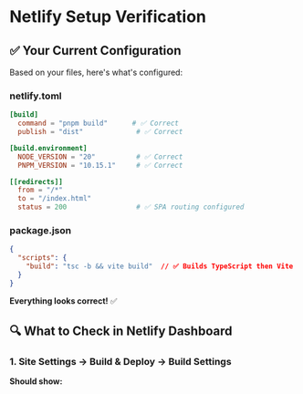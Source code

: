 # Netlify Setup Verification

## ✅ Your Current Configuration

Based on your files, here's what's configured:

### netlify.toml
```toml
[build]
  command = "pnpm build"      # ✅ Correct
  publish = "dist"             # ✅ Correct

[build.environment]
  NODE_VERSION = "20"          # ✅ Correct
  PNPM_VERSION = "10.15.1"     # ✅ Correct

[[redirects]]
  from = "/*"
  to = "/index.html"
  status = 200                 # ✅ SPA routing configured
```

### package.json
```json
{
  "scripts": {
    "build": "tsc -b && vite build"  // ✅ Builds TypeScript then Vite
  }
}
```

**Everything looks correct!** ✅

## 🔍 What to Check in Netlify Dashboard

### 1. Site Settings → Build & Deploy → Build Settings

**Should show:**
- Build command: `pnpm build` (or leave empty to use netlify.toml)
- Publish directory: `dist` (or leave empty to use netlify.toml)
- Base directory: (leave empty)

**If it shows different values:**
- Either update them to match `netlify.toml`
- OR delete them and let Netlify read from `netlify.toml`

### 2. Site Settings → Build & Deploy → Continuous Deployment

**Production branch:**
- Should be: `main` ✅

**Branch deploys (or Preview servers):**
- Should include: `staging` ✅
- You added this correctly!

### 3. Site Settings → Environment Variables

**Check if you have:**
- Production context:
  - `VITE_SUPABASE_URL`
  - `VITE_SUPABASE_ANON_KEY`
- Branch deploy context (for staging):
  - `VITE_SUPABASE_URL`
  - `VITE_SUPABASE_ANON_KEY`

**If missing, add them:**
1. Click "Add a variable"
2. Key: `VITE_SUPABASE_URL`
3. Value: Your Supabase URL
4. Scope: Select "Production" or "Branch deploys" (or both)

### 4. Recent Deployments

**Go to Deploys tab → Click latest deployment**

**Should see in build log:**
```
Installing dependencies...
Running "pnpm install --frozen-lockfile"
✓ Dependencies installed

Running build command...
Running "pnpm build"
> tsc -b && vite build
✓ Built successfully

Publishing directory dist/
✓ Site is live
```

**Should NOT see:**
- `pnpm dev` anywhere
- Vite dev server starting
- Any errors about dev server

## 🚨 About the "devserver" Error

The error you saw suggests Netlify might be trying to run the dev server. This shouldn't happen if:

1. ✅ Build command is `pnpm build` (correct in your config)
2. ✅ No `dev` script is being run
3. ✅ Static files are being served from `dist/`

**After pushing the vite.config.ts fix, redeploy:**
- The `allowedHosts` config I added will help
- But Netlify should be serving static files, not running dev server

## 📝 Next Steps to Verify

1. **Commit all changes:**
   ```bash
   git add vite.config.ts netlify.toml
   git commit -m "fix: add Netlify host configuration"
   git push origin staging
   ```

2. **Watch Netlify deploy:**
   - Go to Netlify Dashboard → Deploys
   - Watch the build log
   - Should see `pnpm build` running, not `pnpm dev`

3. **Check the staging URL:**
   - After deploy completes
   - Visit your staging URL
   - Should load the app (no devserver error)

## 🎯 Summary

Your configuration files are correct! The issue might be:
- Netlify dashboard settings overriding `netlify.toml`
- Old deployment cached
- Need to trigger fresh deploy

**After you push the vite.config.ts fix and redeploy, check the build logs to confirm it's building (not running dev server).**

